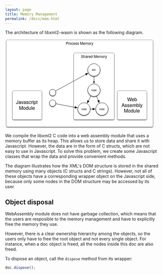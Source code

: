 ```yaml
---
layout: page
title: Memory Management
permalink: /docs/mem.html
---
```


The architecture of libxml2-wasm is shown as the following diagram.

<img src="data:image/svg+xml,%3C%3Fxml%20version%3D%221.0%22%20encoding%3D%22UTF-8%22%20standalone%3D%22no%22%3F%3E%3C%21DOCTYPE%20svg%20PUBLIC%20%22-//W3C//DTD%20SVG%201.1//EN%22%20%22http%3A//www.w3.org/Graphics/SVG/1.1/DTD/svg11.dtd%22%3E%3Csvg%20xmlns%3D%22http%3A//www.w3.org/2000/svg%22%20xmlns%3Axl%3D%22http%3A//www.w3.org/1999/xlink%22%20xmlns%3Adc%3D%22http%3A//purl.org/dc/elements/1.1/%22%20version%3D%221.1%22%20viewBox%3D%22299%2089%20490%20293%22%20width%3D%22490%22%20height%3D%22293%22%3E%3Cdefs%3E%3Cfilter%20id%3D%22Shadow%22%20filterUnits%3D%22userSpaceOnUse%22%20x%3D%22250%22%20y%3D%2259.7%22%3E%3CfeGaussianBlur%20in%3D%22SourceAlpha%22%20result%3D%22blur%22%20stdDeviation%3D%221.308%22/%3E%3CfeOffset%20in%3D%22blur%22%20result%3D%22offset%22%20dx%3D%220%22%20dy%3D%222%22/%3E%3CfeFlood%20flood-color%3D%22black%22%20flood-opacity%3D%22.5%22%20result%3D%22flood%22/%3E%3CfeComposite%20in%3D%22flood%22%20in2%3D%22offset%22%20operator%3D%22in%22%20result%3D%22color%22/%3E%3CfeMerge%3E%3CfeMergeNode%20in%3D%22color%22/%3E%3CfeMergeNode%20in%3D%22SourceGraphic%22/%3E%3C/feMerge%3E%3C/filter%3E%3Cmarker%20orient%3D%22auto%22%20overflow%3D%22visible%22%20markerUnits%3D%22strokeWidth%22%20id%3D%22FilledArrow_Marker%22%20stroke-linejoin%3D%22miter%22%20stroke-miterlimit%3D%2210%22%20viewBox%3D%22-1%20-4%208%208%22%20markerWidth%3D%228%22%20markerHeight%3D%228%22%20color%3D%22black%22%3E%3Cg%3E%3Cpath%20d%3D%22M%206%200%20L%200%20-2.25%20L%200%202.25%20Z%22%20fill%3D%22currentColor%22%20stroke%3D%22currentColor%22%20stroke-width%3D%221%22/%3E%3C/g%3E%3C/marker%3E%3Cmarker%20orient%3D%22auto%22%20overflow%3D%22visible%22%20markerUnits%3D%22strokeWidth%22%20id%3D%22FilledArrow_Marker_2%22%20stroke-linejoin%3D%22miter%22%20stroke-miterlimit%3D%2210%22%20viewBox%3D%22-1%20-4%2010%208%22%20markerWidth%3D%2210%22%20markerHeight%3D%228%22%20color%3D%22black%22%3E%3Cg%3E%3Cpath%20d%3D%22M%208%200%20L%200%20-3%20L%200%203%20Z%22%20fill%3D%22currentColor%22%20stroke%3D%22currentColor%22%20stroke-width%3D%221%22/%3E%3C/g%3E%3C/marker%3E%3Cmarker%20orient%3D%22auto%22%20overflow%3D%22visible%22%20markerUnits%3D%22strokeWidth%22%20id%3D%22FilledArrow_Marker_3%22%20stroke-linejoin%3D%22miter%22%20stroke-miterlimit%3D%2210%22%20viewBox%3D%22-1%20-4%2010%208%22%20markerWidth%3D%2210%22%20markerHeight%3D%228%22%20color%3D%22black%22%3E%3Cg%3E%3Cpath%20d%3D%22M%208%200%20L%200%20-3%20L%200%203%20Z%22%20fill%3D%22currentColor%22%20stroke%3D%22currentColor%22%20stroke-width%3D%221%22/%3E%3C/g%3E%3C/marker%3E%3C/defs%3E%3Cg%20id%3D%22Canvas_1%22%20fill-opacity%3D%221%22%20stroke-opacity%3D%221%22%20stroke-dasharray%3D%22none%22%20stroke%3D%22none%22%20fill%3D%22none%22%3E%3Ctitle%3ECanvas%201%3C/title%3E%3Crect%20fill%3D%22white%22%20x%3D%22299%22%20y%3D%2289%22%20width%3D%22490%22%20height%3D%22293%22/%3E%3Cg%20id%3D%22Canvas_1_Layer_1%22%3E%3Ctitle%3ELayer%201%3C/title%3E%3Cg%20id%3D%22Graphic_18%22%20filter%3D%22url%28%23Shadow%29%22%3E%3Cpath%20d%3D%22M%20306.5%2091%20L%20781.5%2091%20C%20783.7091%2091%20785.5%2092.79086%20785.5%2095%20L%20785.5%20372%20C%20785.5%20374.20914%20783.7091%20376%20781.5%20376%20L%20306.5%20376%20C%20304.29086%20376%20302.5%20374.20914%20302.5%20372%20L%20302.5%2095%20C%20302.5%2092.79086%20304.29086%2091%20306.5%2091%20Z%22%20fill%3D%22white%22/%3E%3Cpath%20d%3D%22M%20306.5%2091%20L%20781.5%2091%20C%20783.7091%2091%20785.5%2092.79086%20785.5%2095%20L%20785.5%20372%20C%20785.5%20374.20914%20783.7091%20376%20781.5%20376%20L%20306.5%20376%20C%20304.29086%20376%20302.5%20374.20914%20302.5%20372%20L%20302.5%2095%20C%20302.5%2092.79086%20304.29086%2091%20306.5%2091%20Z%22%20stroke%3D%22gray%22%20stroke-linecap%3D%22round%22%20stroke-linejoin%3D%22round%22%20stroke-width%3D%221%22/%3E%3Ctext%20transform%3D%22translate%28307.5%2096%29%22%20fill%3D%22black%22%3E%3Ctspan%20font-family%3D%22Helvetica%20Neue%22%20font-size%3D%2212%22%20fill%3D%22black%22%20x%3D%22191.158%22%20y%3D%2211%22%3EProcess%20Memory%3C/tspan%3E%3C/text%3E%3C/g%3E%3Cg%20id%3D%22Graphic_10%22%20filter%3D%22url%28%23Shadow%29%22%3E%3Cpath%20d%3D%22M%20528.5%20133.5%20L%20654%20133.5%20C%20656.2091%20133.5%20658%20135.29086%20658%20137.5%20L%20658%20348%20C%20658%20350.20914%20656.2091%20352%20654%20352%20L%20528.5%20352%20C%20526.29086%20352%20524.5%20350.20914%20524.5%20348%20L%20524.5%20137.5%20C%20524.5%20135.29086%20526.29086%20133.5%20528.5%20133.5%20Z%22%20fill%3D%22white%22/%3E%3Cpath%20d%3D%22M%20528.5%20133.5%20L%20654%20133.5%20C%20656.2091%20133.5%20658%20135.29086%20658%20137.5%20L%20658%20348%20C%20658%20350.20914%20656.2091%20352%20654%20352%20L%20528.5%20352%20C%20526.29086%20352%20524.5%20350.20914%20524.5%20348%20L%20524.5%20137.5%20C%20524.5%20135.29086%20526.29086%20133.5%20528.5%20133.5%20Z%22%20stroke%3D%22gray%22%20stroke-linecap%3D%22round%22%20stroke-linejoin%3D%22round%22%20stroke-width%3D%221%22/%3E%3Ctext%20transform%3D%22translate%28529.5%20138.5%29%22%20fill%3D%22black%22%3E%3Ctspan%20font-family%3D%22Helvetica%20Neue%22%20font-size%3D%2212%22%20fill%3D%22black%22%20x%3D%2218.958%22%20y%3D%2211%22%3EShared%20Memory%3C/tspan%3E%3C/text%3E%3C/g%3E%3Cg%20id%3D%22Graphic_2%22%20filter%3D%22url%28%23Shadow%29%22%3E%3Ccircle%20cx%3D%22591.25%22%20cy%3D%22189.5%22%20r%3D%2220.5000327569888%22%20fill%3D%22white%22/%3E%3Ccircle%20cx%3D%22591.25%22%20cy%3D%22189.5%22%20r%3D%2220.5000327569888%22%20stroke%3D%22black%22%20stroke-linecap%3D%22round%22%20stroke-linejoin%3D%22round%22%20stroke-width%3D%221%22/%3E%3Ctext%20transform%3D%22translate%28579.85%20184.388%29%22%20fill%3D%22black%22%3E%3Ctspan%20font-family%3D%22Helvetica%20Neue%22%20font-size%3D%228%22%20fill%3D%22black%22%20x%3D%224.5839996%22%20y%3D%228%22%3Edoc%3C/tspan%3E%3C/text%3E%3C/g%3E%3Cg%20id%3D%22Graphic_3%22%20filter%3D%22url%28%23Shadow%29%22%3E%3Ccircle%20cx%3D%22591.25%22%20cy%3D%22255.75%22%20r%3D%2220.5000327569888%22%20fill%3D%22white%22/%3E%3Ccircle%20cx%3D%22591.25%22%20cy%3D%22255.75%22%20r%3D%2220.5000327569888%22%20stroke%3D%22black%22%20stroke-linecap%3D%22round%22%20stroke-linejoin%3D%22round%22%20stroke-width%3D%221%22/%3E%3Ctext%20transform%3D%22translate%28579.85%20250.638%29%22%20fill%3D%22black%22%3E%3Ctspan%20font-family%3D%22Helvetica%20Neue%22%20font-size%3D%228%22%20fill%3D%22black%22%20x%3D%222.3599996%22%20y%3D%228%22%3Enode%3C/tspan%3E%3C/text%3E%3C/g%3E%3Cg%20id%3D%22Line_6%22%3E%3Cline%20x1%3D%22591.25%22%20y1%3D%22210%22%20x2%3D%22591.25%22%20y2%3D%22227.35%22%20marker-end%3D%22url%28%23FilledArrow_Marker%29%22%20stroke%3D%22black%22%20stroke-linecap%3D%22round%22%20stroke-linejoin%3D%22round%22%20stroke-width%3D%221%22/%3E%3C/g%3E%3Cg%20id%3D%22Graphic_11%22%20filter%3D%22url%28%23Shadow%29%22%3E%3Ccircle%20cx%3D%22455.25%22%20cy%3D%22263.75%22%20r%3D%2210.7500171774454%22%20fill%3D%22white%22/%3E%3Ccircle%20cx%3D%22455.25%22%20cy%3D%22263.75%22%20r%3D%2210.7500171774454%22%20stroke%3D%22black%22%20stroke-linecap%3D%22round%22%20stroke-linejoin%3D%22round%22%20stroke-width%3D%221%22/%3E%3C/g%3E%3Cg%20id%3D%22Line_12%22%3E%3Cline%20x1%3D%22464.68785%22%20y1%3D%22258.59735%22%20x2%3D%22564.5629%22%20y2%3D%22204.06997%22%20marker-end%3D%22url%28%23FilledArrow_Marker_2%29%22%20stroke%3D%22black%22%20stroke-linecap%3D%22round%22%20stroke-linejoin%3D%22round%22%20stroke-width%3D%221%22/%3E%3C/g%3E%3Cg%20id%3D%22Graphic_13%22%20filter%3D%22url%28%23Shadow%29%22%3E%3Cpath%20d%3D%22M%20672%20257.5%20L%20761%20257.5%20C%20763.2091%20257.5%20765%20259.29086%20765%20261.5%20L%20765%20348%20C%20765%20350.20914%20763.2091%20352%20761%20352%20L%20672%20352%20C%20669.7909%20352%20668%20350.20914%20668%20348%20L%20668%20261.5%20C%20668%20259.29086%20669.7909%20257.5%20672%20257.5%20Z%22%20fill%3D%22white%22/%3E%3Cpath%20d%3D%22M%20672%20257.5%20L%20761%20257.5%20C%20763.2091%20257.5%20765%20259.29086%20765%20261.5%20L%20765%20348%20C%20765%20350.20914%20763.2091%20352%20761%20352%20L%20672%20352%20C%20669.7909%20352%20668%20350.20914%20668%20348%20L%20668%20261.5%20C%20668%20259.29086%20669.7909%20257.5%20672%20257.5%20Z%22%20stroke%3D%22gray%22%20stroke-linecap%3D%22round%22%20stroke-linejoin%3D%22round%22%20stroke-width%3D%221%22/%3E%3Ctext%20transform%3D%22translate%28673%20277.078%29%22%20fill%3D%22black%22%3E%3Ctspan%20font-family%3D%22Helvetica%20Neue%22%20font-size%3D%2216%22%20fill%3D%22black%22%20x%3D%2227.508%22%20y%3D%2215%22%3EWeb%20%3C/tspan%3E%3Ctspan%20font-family%3D%22Helvetica%20Neue%22%20font-size%3D%2216%22%20fill%3D%22black%22%20x%3D%228.676%22%20y%3D%2233.448%22%3EAssembly%20%3C/tspan%3E%3Ctspan%20font-family%3D%22Helvetica%20Neue%22%20font-size%3D%2216%22%20fill%3D%22black%22%20x%3D%2216.676%22%20y%3D%2251.895996%22%3EModule%3C/tspan%3E%3C/text%3E%3C/g%3E%3Cg%20id%3D%22Graphic_14%22%20filter%3D%22url%28%23Shadow%29%22%3E%3Ccircle%20cx%3D%22455.25%22%20cy%3D%22298.25%22%20r%3D%2210.7500171774454%22%20fill%3D%22white%22/%3E%3Ccircle%20cx%3D%22455.25%22%20cy%3D%22298.25%22%20r%3D%2210.7500171774454%22%20stroke%3D%22black%22%20stroke-linecap%3D%22round%22%20stroke-linejoin%3D%22round%22%20stroke-width%3D%221%22/%3E%3C/g%3E%3Cg%20id%3D%22Graphic_17%22%20filter%3D%22url%28%23Shadow%29%22%3E%3Cpath%20d%3D%22M%20327%20257.5%20L%20416%20257.5%20C%20418.20914%20257.5%20420%20259.29086%20420%20261.5%20L%20420%20348%20C%20420%20350.20914%20418.20914%20352%20416%20352%20L%20327%20352%20C%20324.79086%20352%20323%20350.20914%20323%20348%20L%20323%20261.5%20C%20323%20259.29086%20324.79086%20257.5%20327%20257.5%20Z%22%20fill%3D%22white%22/%3E%3Cpath%20d%3D%22M%20327%20257.5%20L%20416%20257.5%20C%20418.20914%20257.5%20420%20259.29086%20420%20261.5%20L%20420%20348%20C%20420%20350.20914%20418.20914%20352%20416%20352%20L%20327%20352%20C%20324.79086%20352%20323%20350.20914%20323%20348%20L%20323%20261.5%20C%20323%20259.29086%20324.79086%20257.5%20327%20257.5%20Z%22%20stroke%3D%22gray%22%20stroke-linecap%3D%22round%22%20stroke-linejoin%3D%22round%22%20stroke-width%3D%221%22/%3E%3Ctext%20transform%3D%22translate%28328%20286.302%29%22%20fill%3D%22black%22%3E%3Ctspan%20font-family%3D%22Helvetica%20Neue%22%20font-size%3D%2216%22%20fill%3D%22black%22%20x%3D%226.756%22%20y%3D%2215%22%3EJavascript%20%3C/tspan%3E%3Ctspan%20font-family%3D%22Helvetica%20Neue%22%20font-size%3D%2216%22%20fill%3D%22black%22%20x%3D%2216.676%22%20y%3D%2233.448%22%3EModule%3C/tspan%3E%3C/text%3E%3C/g%3E%3Cg%20id%3D%22Graphic_19%22%20filter%3D%22url%28%23Shadow%29%22%3E%3Ccircle%20cx%3D%22617.5%22%20cy%3D%22317.625%22%20r%3D%2220.5000327569889%22%20fill%3D%22white%22/%3E%3Ccircle%20cx%3D%22617.5%22%20cy%3D%22317.625%22%20r%3D%2220.5000327569889%22%20stroke%3D%22black%22%20stroke-linecap%3D%22round%22%20stroke-linejoin%3D%22round%22%20stroke-width%3D%221%22/%3E%3Ctext%20transform%3D%22translate%28606.1%20312.513%29%22%20fill%3D%22black%22%3E%3Ctspan%20font-family%3D%22Helvetica%20Neue%22%20font-size%3D%228%22%20fill%3D%22black%22%20x%3D%222.3599996%22%20y%3D%228%22%3Enode%3C/tspan%3E%3C/text%3E%3C/g%3E%3Cg%20id%3D%22Graphic_20%22%20filter%3D%22url%28%23Shadow%29%22%3E%3Ccircle%20cx%3D%22558.5%22%20cy%3D%22317.625%22%20r%3D%2220.5000327569889%22%20fill%3D%22white%22/%3E%3Ccircle%20cx%3D%22558.5%22%20cy%3D%22317.625%22%20r%3D%2220.5000327569889%22%20stroke%3D%22black%22%20stroke-linecap%3D%22round%22%20stroke-linejoin%3D%22round%22%20stroke-width%3D%221%22/%3E%3Ctext%20transform%3D%22translate%28547.1%20312.513%29%22%20fill%3D%22black%22%3E%3Ctspan%20font-family%3D%22Helvetica%20Neue%22%20font-size%3D%228%22%20fill%3D%22black%22%20x%3D%222.3599996%22%20y%3D%228%22%3Enode%3C/tspan%3E%3C/text%3E%3C/g%3E%3Cg%20id%3D%22Line_22%22%3E%3Cline%20x1%3D%22581.65744%22%20y1%3D%22273.87335%22%20x2%3D%22572.72384%22%20y2%3D%22290.7517%22%20marker-end%3D%22url%28%23FilledArrow_Marker_3%29%22%20stroke%3D%22black%22%20stroke-linecap%3D%22round%22%20stroke-linejoin%3D%22round%22%20stroke-width%3D%221%22/%3E%3C/g%3E%3Cg%20id%3D%22Line_23%22%3E%3Cline%20x1%3D%22599.2584%22%20y1%3D%22274.62692%22%20x2%3D%22605.6252%22%20y2%3D%22289.63432%22%20marker-end%3D%22url%28%23FilledArrow_Marker_3%29%22%20stroke%3D%22black%22%20stroke-linecap%3D%22round%22%20stroke-linejoin%3D%22round%22%20stroke-width%3D%221%22/%3E%3C/g%3E%3Cg%20id%3D%22Line_24%22%3E%3Cline%20x1%3D%22579%22%20y1%3D%22317.625%22%20x2%3D%22587.1%22%20y2%3D%22317.625%22%20marker-end%3D%22url%28%23FilledArrow_Marker_3%29%22%20stroke%3D%22black%22%20stroke-linecap%3D%22round%22%20stroke-linejoin%3D%22round%22%20stroke-width%3D%221%22/%3E%3C/g%3E%3Cg%20id%3D%22Line_25%22%3E%3Cline%20x1%3D%22465.8166%22%20y1%3D%22300.23284%22%20x2%3D%22528.6196%22%20y2%3D%22312.0179%22%20marker-end%3D%22url%28%23FilledArrow_Marker_3%29%22%20stroke%3D%22black%22%20stroke-linecap%3D%22round%22%20stroke-linejoin%3D%22round%22%20stroke-width%3D%221%22/%3E%3C/g%3E%3C/g%3E%3C/g%3E%3C/svg%3E"/>

We compile the libxml2 C code into a web assembly module that uses a memory buffer as its heap.
This allows us to store data and share it with Javascript.
However, the data are in the form of C structs,
which are not easy to use in Javascript.
To solve this problem,
we create some Javascript classes that wrap the data and provide convenient methods.

The diagram illustrates how the XML's DOM structure is stored in the shared memory using many objects (C structs and C strings).
However, not all of these objects have a corresponding wrapper object on the Javascript side,
because only some nodes in the DOM structure may be accessed by its user.

## Object disposal

WebAssembly module does not have garbage collection,
which means that the users are resposible to the memory management and have to explicitly free the memory they use.

However, there is a clear ownership hierarchy among the objects,
so the users only have to free the root object and not every single object.
For instance,
when a doc object is freed,
all the nodes inside this doc are also freed.

To dispose an object, call the `dispose` method from its wrapper:

```js
doc.dispose();
```
